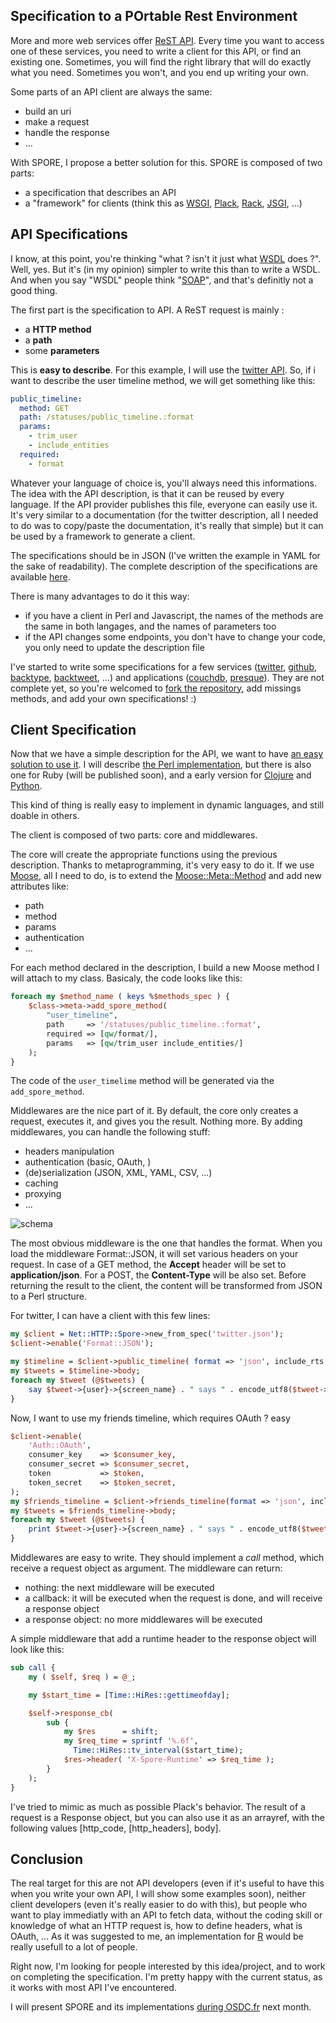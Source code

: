 ## Specification to a POrtable Rest Environment

More and more web services offer [ReST API](http://en.wikipedia.org/wiki/Representational_State_Transfer). Every time you want to access one of these services, you need to write a client for this API, or find an existing one. Sometimes, you will find the right library that will do exactly what you need. Sometimes you won't, and you end up writing your own.

Some parts of an API client are always the same:

* build an uri
* make a request
* handle the response
* ...

With SPORE, I propose a better solution for this. SPORE is composed of two parts:

* a specification that describes an API
* a "framework" for clients (think this as [WSGI](http://www.python.org/dev/peps/pep-0333/), [Plack](http://plackperl.org/), [Rack](http://rack.rubyforge.org/), [JSGI](http://jackjs.org/jsgi-spec.html), ...)

## API Specifications

I know, at this point, you're thinking "what ? isn't it just what [WSDL](http://en.wikipedia.org/wiki/Web_Services_Description_Language) does ?". Well, yes. But it's (in my opinion) simpler to write this than to write a WSDL. And when you say "WSDL" people think "[SOAP](http://en.wikipedia.org/wiki/SOAP_(protocol))", and that's definitly not a good thing.

The first part is the specification to API. A ReST request is mainly :

* a **HTTP method**
* a **path**
* some **parameters**

This is **easy to describe**. For this example, I will use the [twitter API](http://dev.twitter.com/doc/get/statuses/public_timeline). So, if i want to describe the user timeline method, we will get something like this:

```yaml
public_timeline:
  method: GET
  path: /statuses/public_timeline.:format
  params:
    - trim_user
    - include_entities
  required:
    - format
```

Whatever your language of choice is, you'll always need this informations. The idea with the API description, is that it can be reused by every language. If the API provider publishes this file, everyone can easily use it. It's very similar to a documentation (for the twitter description, all I needed to do was to copy/paste the documentation, it's really that simple) but it can be used by a framework to generate a client.

The specifications should be in JSON (I've written the example in YAML for the sake of readability). The complete description of the specifications are available [here](https://github.com/SPORE/specifications).


There is many advantages to do it this way:

* if you have a client in Perl and Javascript, the names of the methods are the same in both langages, and the names of parameters too
* if the API changes some endpoints, you don't have to change your code, you only need to update the description file

I've started to write some specifications for a few services ([twitter](https://github.com/SPORE/api-description/blob/master/services/twitter.json), [github](https://github.com/SPORE/api-description/blob/master/services/github.json), [backtype](https://github.com/franckcuny/spore/blob/master/services/backtype.json), [backtweet](https://github.com/franckcuny/spore/blob/master/services/backtweet.json), ...) and applications ([couchdb](https://github.com/franckcuny/spore/blob/master/apps/couchdb.json), [presque](https://github.com/franckcuny/spore/blob/master/apps/presque.json)). They are not complete yet, so you're welcomed to [fork the repository](https://github.com/franckcuny/spore), add missings methods, and add your own specifications! :)

## Client Specification

Now that we have a simple description for the API, we want to have [an easy solution to use it](https://github.com/franckcuny/net-http-spore/blob/master/spec/spore_implementation.pod). I will describe [the Perl implementation](https://github.com/franckcuny/net-http-spore), but there is also one for Ruby (will be published soon), and a early version for [Clojure](http://github.com/ngrunwald/clj-spore) and [Python](http://github.com/elishowk/pyspore).

This kind of thing is really easy to implement in dynamic languages, and still doable in others.

The client is composed of two parts: core and middlewares.

The core will create the appropriate functions using the previous description. Thanks to metaprogramming, it's very easy to do it. If we use [Moose](http://search.cpan.org/perldoc?Moose), all I need to do, is to extend the [Moose::Meta::Method](http://search.cpan.org/perldoc?Moose::Meta::Method) and add new attributes like:

* path
* method
* params
* authentication
* ...

For each method declared in the description, I build a new Moose method I will attach to my class. Basicaly, the code looks like this:

```perl
foreach my $method_name ( keys %$methods_spec ) {
    $class->meta->add_spore_method(
        "user_timeline",
        path     => '/statuses/public_timeline.:format',
        required => [qw/format/],
        params   => [qw/trim_user include_entities/]
    );
}
```

The code of the `user_timelime` method will be generated via the `add_spore_method`.

Middlewares are the nice part of it. By default, the core only creates a request, executes it, and gives you the result. Nothing more. By adding middlewares, you can handle the following stuff:

* headers manipulation
* authentication (basic, OAuth, )
* (de)serialization (JSON, XML, YAML, CSV, ...)
* caching
* proxying
* ...

<img src='/imgs/chart.webp' alt='schema'>

The most obvious middleware is the one that handles the format. When you load the middleware Format::JSON, it will set various headers on your request. In case of a GET method, the **Accept** header will be set to **application/json**. For a POST, the **Content-Type** will be also set. Before returning the result to the client, the content will be transformed from JSON to a Perl structure.

For twitter, I can have a client with this few lines:

```perl
my $client = Net::HTTP::Spore->new_from_spec('twitter.json');
$client->enable('Format::JSON');

my $timeline = $client->public_timeline( format => 'json', include_rts => 1 );
my $tweets = $timeline->body;
foreach my $tweet (@$tweets) {
    say $tweet->{user}->{screen_name} . " says " . encode_utf8($tweet->{text});
}
```

Now, I want to use my friends timeline, which requires OAuth ? easy

```perl
$client->enable(
    'Auth::OAuth',
    consumer_key    => $consumer_key,
    consumer_secret => $consumer_secret,
    token           => $token,
    token_secret    => $token_secret,
);
my $friends_timeline = $client->friends_timeline(format => 'json', include_rts => 1);
my $tweets = $friends_timeline->body;
foreach my $tweet (@$tweets) {
    print $tweet->{user}->{screen_name} . " says " . encode_utf8($tweet->{text}) . "\n";
}
```

Middlewares are easy to write. They should implement a *call* method, which receive a request object as argument. The middleware can return:

* nothing: the next middleware will be executed
* a callback: it will be executed when the request is done, and will receive a response object
* a response object: no more middlewares will be executed

A simple middleware that add a runtime header to the response object will look like this:

```perl
sub call {
    my ( $self, $req ) = @_;

    my $start_time = [Time::HiRes::gettimeofday];

    $self->response_cb(
        sub {
            my $res      = shift;
            my $req_time = sprintf '%.6f',
              Time::HiRes::tv_interval($start_time);
            $res->header( 'X-Spore-Runtime' => $req_time );
        }
    );
}
```

I've tried to mimic as much as possible Plack's behavior. The result of a request is a Response object, but you can also use it as an arrayref, with the following values [http\_code, [http\_headers], body].

## Conclusion

The real target for this are not API developers (even if it's useful to have this when you write your own API, I will show some examples soon), neither client developers (even it's really easier to do with this), but people who want to play immediatly with an API to fetch data, without the coding skill or knowledge of what an HTTP request is, how to define headers, what is OAuth, ... As it was suggested to me, an implementation for [R](http://en.wikipedia.org/wiki/R_(programming_language)) would be really usefull to a lot of people.

Right now, I'm looking for people interested by this idea/project, and to work on completing the specification. I'm pretty happy with the current status, as it works with most API I've encountered.

I will present SPORE and its implementations [during OSDC.fr](http://act.osdc.fr/osdc2010fr/) next month.
